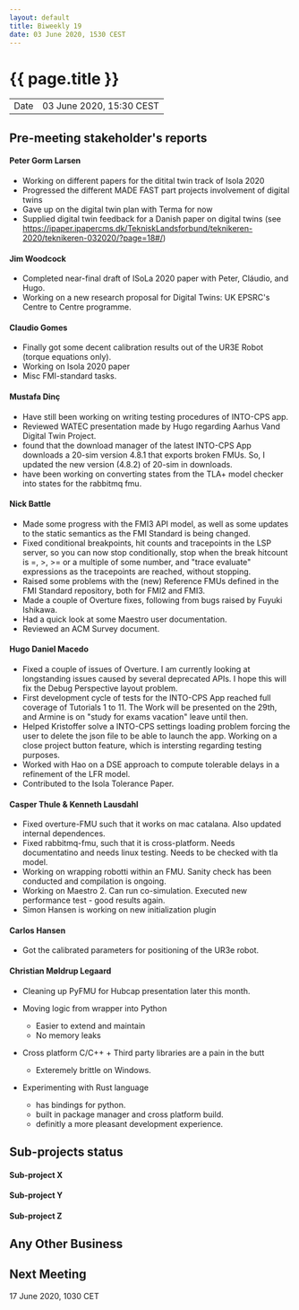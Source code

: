 ```yaml
---
layout: default
title: Biweekly 19
date: 03 June 2020, 1530 CEST
---
```


<script src="https://code.jquery.com/jquery-1.11.1.min.js">
</script>
<script src="/javascripts/edit.js"></script>
<script>setEditButonNm();</script>

# {{ page.title }}

|||
|---|---|
| Date | 03 June 2020, 15:30 CEST |


## Pre-meeting stakeholder's reports

<!-- Please keep in mind that the minutes are publicly available.-->

#### Peter Gorm Larsen
* Working on different papers for the ditital twin track of Isola 2020
* Progressed the different MADE FAST part projects involvement of digital twins
* Gave up on the digital twin plan with Terma for now
* Supplied digital twin feedback for a Danish paper on digital twins (see https://ipaper.ipapercms.dk/TekniskLandsforbund/teknikeren-2020/teknikeren-032020/?page=18#/)

#### Jim Woodcock
* Completed near-final draft of ISoLa 2020 paper with Peter, Cláudio, and Hugo.
* Working on a new research proposal for Digital Twins: UK EPSRC's Centre to Centre programme.

#### Claudio Gomes
* Finally got some decent calibration results out of the UR3E Robot (torque equations only).
* Working on Isola 2020 paper
* Misc FMI-standard tasks. 

#### Mustafa Dinç
* Have still been working on writing testing procedures of INTO-CPS app.
* Reviewed WATEC presentation made by Hugo regarding Aarhus Vand Digital Twin Project.
* found that the download manager of the latest INTO-CPS App downloads a 20-sim version 4.8.1 that exports broken FMUs. So, I updated the new version (4.8.2) of 20-sim in downloads.
* have been working on converting states from the TLA+ model checker into states for the rabbitmq fmu.

#### Nick Battle
* Made some progress with the FMI3 API model, as well as some updates to the static semantics as the FMI Standard is being changed.
* Fixed conditional breakpoints, hit counts and tracepoints in the LSP server, so you can now stop conditionally, stop when the break hitcount is =, >, >= or a multiple of some number, and "trace evaluate" expressions as the tracepoints are reached, without stopping.
* Raised some problems with the (new) Reference FMUs defined in the FMI Standard repository, both for FMI2 and FMI3.
* Made a couple of Overture fixes, following from bugs raised by Fuyuki Ishikawa.
* Had a quick look at some Maestro user documentation.
* Reviewed an ACM Survey document.

#### Hugo Daniel Macedo
* Fixed a couple of issues of Overture. I am currently looking at longstanding issues caused by several deprecated APIs. I hope this will fix the Debug Perspective layout problem. 
* First development cycle of tests for the INTO-CPS App reached full coverage of Tutorials 1 to 11. The Work will be presented on the 29th, and Armine is on "study for exams vacation" leave until then. 
* Helped Kristoffer solve a INTO-CPS settings loading problem forcing the user to delete the json file to be able to launch the app. Working on a close project button feature, which is intersting regarding testing purposes.
* Worked with Hao on a DSE approach to compute tolerable delays in a refinement of the LFR model. 
* Contributed to the Isola Tolerance Paper.

#### Casper Thule & Kenneth Lausdahl
* Fixed overture-FMU such that it works on mac catalana. Also updated internal dependences.
* Fixed rabbitmq-fmu, such that it is cross-platform. Needs documentatino and needs linux testing. Needs to be checked with tla model.
* Working on wrapping robotti within an FMU. Sanity check has been conducted and compilation is ongoing.
* Working on Maestro 2. Can run co-simulation. Executed new performance test - good results again.
* Simon Hansen is working on new initialization plugin

#### Carlos Hansen
* Got the calibrated parameters for positioning of the UR3e robot.

#### Christian Møldrup Legaard

- Cleaning up PyFMU for Hubcap presentation later this month.
- Moving logic from wrapper into Python
  - Easier to extend and maintain
  - No memory leaks
- Cross platform C/C++ + Third party libraries are a pain in the butt

  - Exteremely brittle on Windows.

- Experimenting with Rust language
  - has bindings for python.
  - built in package manager and cross platform build.
  - definitly a more pleasant development experience.


## Sub-projects status


#### Sub-project X

#### Sub-project Y

#### Sub-project Z

##  Any Other Business

Next Meeting
------------

17 June 2020, 1030 CET


<div id="edit_page_div"></div>
